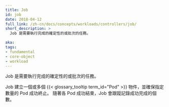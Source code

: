 ```yaml
---
title: Job
id: job
date: 2018-04-12
full_link: /zh-cn/docs/concepts/workloads/controllers/job/
short_description: >
  Job 是需要執行完成的確定性的或批次的任務。

aka: 
tags:
- fundamental
- core-object
- workload
---
```


<!--
---
title: Job
id: job
date: 2018-04-12
full_link: /docs/concepts/workloads/controllers/job/
short_description: >
  A finite or batch task that runs to completion.

aka: 
tags:
- fundamental
- core-object
- workload
---
-->

<!--
 A finite or batch task that runs to completion.
-->

 Job 是需要執行完成的確定性的或批次的任務。

<!--more--> 

<!--
Creates one or more {{< glossary_tooltip term_id="pod" >}} objects and ensures that a specified number of them successfully terminate. As Pods successfully complete, the Job tracks the successful completions.
-->

Job 建立一個或多個 {{< glossary_tooltip term_id="Pod" >}} 物件，並確保指定數量的 Pod 成功終止。
隨著各 Pod 成功結束，Job 會跟蹤記錄成功完成的個數。
